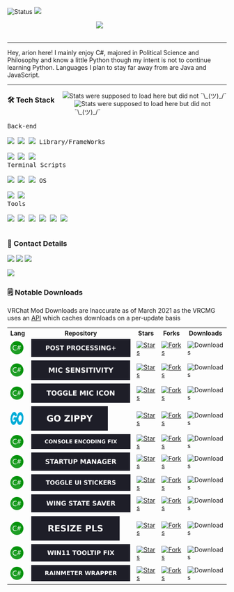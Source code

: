 ![Status](https://img.shields.io/badge/Status-Yes!-blue?style=for-the-badge)
<a href="https://github.com/JustArion/">
	<img src="https://komarev.com/ghpvc/?username=JustArion&style=for-the-badge">
</a>

<img align="right" width="300" src="https://cdn.discordapp.com/attachments/857319153031315456/945032662987472906/bg_2.png">
<br><br>

<hr>
Hey, arion here! I mainly enjoy C#, majored in Political Science and Philosophy and know a little Python though my intent is not to continue learning Python. Languages I plan to stay far away from are Java and JavaScript.
<hr>

<p>
	<a href="https://youtu.be/K7XHy8nppf4">
		<img align="right" src="https://github-readme-stats.vercel.app/api/top-langs?username=JustArion&show_icons=true&include_all_commits=true&show_icons=true&title_color=fff&icon_color=303030&text_color=fff&bg_color=303030&hide_border=false" alt="Stats were supposed to load here but did not ¯\_(ツ)_/¯" />
	  <img align="right" width="350" src="https://github-readme-stats.vercel.app/api?username=JustArion&show_icons=true&include_all_commits=true&show_icons=true&title_color=fff&icon_color=303030&text_color=fff&bg_color=303030&hide_border=false" alt="Stats were supposed to load here but did not ¯\_(ツ)_/¯" />
	</a>
</p>
	
<h3>🛠 Tech Stack</h3>
<p style="display: inline-block;" align="left">
  <kbd>
    <kbd>Back-end</kbd>
    <br>
    <br>
	<a href="https://en.wikipedia.org/wiki/C_Sharp_(programming_language)"><img height="30px" src="https://cdn.jsdelivr.net/gh/devicons/devicon/icons/csharp/csharp-plain.svg" /></a>
	<a href="https://en.wikipedia.org/wiki/Go_(programming_language)"><img height="30px" src="https://cdn.jsdelivr.net/gh/devicons/devicon/icons/go/go-original-wordmark.svg" /></a>
	<a href="https://en.wikipedia.org/wiki/Python_(programming_language)"><img height="30px" src="https://cdn.jsdelivr.net/gh/devicons/devicon/icons/python/python-original.svg" /></a>
  </kbd>
  <kbd>
    <kbd>Library/FrameWorks</kbd>
    <br>
    <br>
	<a href="https://www.nuget.org/"><img height="30px" src="https://upload.wikimedia.org/wikipedia/commons/thumb/2/25/NuGet_project_logo.svg/64px-NuGet_project_logo.svg.png" /></a>
	<a href="https://www.tutorialsteacher.com/core/dotnet-core"><img height="30px" src="https://cdn.discordapp.com/attachments/857319153031315456/945022087196725298/dotnet-logo.png" /></a>
	<a href="https://en.wikipedia.org/wiki/.NET_Framework"><img height="30px" src="https://logos-world.net/wp-content/uploads/2022/01/NET-Framework-Symbol.png" /></a>
  </kbd>
  <br>
  <kbd>
    <kbd>Terminal Scripts</kbd>
    <br>
    <br>
	<a href="https://en.wikipedia.org/wiki/Python_(programming_language)"><img height="30px" src="https://cdn.jsdelivr.net/gh/devicons/devicon/icons/python/python-original.svg" /></a>
	<a href="https://en.wikipedia.org/wiki/Bash_(Unix_shell)"><img height="30px" src="https://cdn.jsdelivr.net/gh/devicons/devicon/icons/bash/bash-original.svg" /></a>
	<a href="https://en.wikipedia.org/wiki/PowerShell"><img height="30px" src="https://upload.wikimedia.org/wikipedia/commons/thumb/a/af/PowerShell_Core_6.0_icon.png/121px-PowerShell_Core_6.0_icon.png" /></a>
  </kbd>
<kbd>
    <kbd>OS</kbd>
    <br>
    <br>
	<a href="http://en.wikipedia.org/wiki/Linux">
    <img width="30px" src="https://cdn.jsdelivr.net/gh/devicons/devicon/icons/linux/linux-original.svg" /></a>
	<a href="https://en.wikipedia.org/wiki/Microsoft_Windows">
    <img width="30px" src="https://cdn.jsdelivr.net/gh/devicons/devicon/icons/windows8/windows8-original.svg" /></a>
  </kbd>
<br>
  <kbd>
    <kbd>Tools</kbd>
    <br>
    <br>
	<a href="https://code.visualstudio.com/"><img width="30px" src="https://cdn.jsdelivr.net/gh/devicons/devicon/icons/vscode/vscode-original.svg" /></a>
	<a href="https://visualstudio.microsoft.com/"><img width="30px" src="https://cdn.jsdelivr.net/gh/devicons/devicon/icons/visualstudio/visualstudio-plain.svg"></a>
	<a href="https://www.jetbrains.com/rider/"><img width="30px" src="https://cdn.discordapp.com/attachments/857319153031315456/945027101000626236/svgexport-13.svg" /></a>
	<a href="https://www.jetbrains.com/go/"><img width="30px" src="https://cdn.discordapp.com/attachments/857319153031315456/945028868853596240/svgexport-9.svg"></a>
	<a href="https://www.jetbrains.com/pycharm/"><img width="30px" src="https://cdn.discordapp.com/attachments/857319153031315456/945029275269087342/svgexport-12.svg"></a>
	<a href="https://en.wikipedia.org/wiki/Git"><img width="30px" src="https://cdn.discordapp.com/attachments/857319153031315456/945031661744189440/git-icon-logo-png-transparent.png"></a>
  </kbd>
<br>
	
<h3>📲 Contact Details</h3>

<a href="https://discordapp.com/users/155396491853168640"><img src="https://img.shields.io/static/v1?label=arion&message=%231223&colorA=1e1e28&colorB=c9cbff&style=for-the-badge"></a>
<a href="https://youtu.be/K7XHy8nppf4?WhyWouldYouClickHere,YouAreAlreadyOnGithubBoomer!"><img src="https://img.shields.io/static/v1?label=Github&message=JustArion&colorA=1e1e28&colorB=C0E4EC&style=for-the-badge"></a>
<a href="https://steamcommunity.com/id/Arion_Kun/"><img src="https://img.shields.io/static/v1?label=Steam&message=Arion&colorA=1e1e28&colorB=C0E4EC&style=for-the-badge"></a>
<p align="left"><img src="https://raw.githubusercontent.com/catppuccin/catppuccin/main/assets/footers/gray0_ctp_on_line.png" /></p>

<h3>🗒️ Notable Downloads</h3>

<p>
    VRChat Mod Downloads are Inaccurate as of March 2021 as the VRCMG uses an <a href="https://api.vrcmg.com/v0/mods.json">API</a> which caches downloads on a per-update basis<br>

<!-- Table -->
<table>
	<tr>
		<th>Lang</th>
		<th>Repository</th>
		<th>Stars</th>
		<th>Forks</th>
		<th>Downloads</th>
	</tr>
	<!-- PostProcessing+ -->
	<tr>
	    <td>
	            <a href="https://en.wikipedia.org/wiki/C_Sharp_(programming_language)">
	                <img alt="C#" width="30" height="30" src="https://raw.githubusercontent.com/JustArion/JustArion/master/Assets/Languages/CSharp.png"/>
	            </a>
	        </td>
	        <td>
	            <a href="https://github.com/JustArion/PostProcessing">
	                <img alt="Post Processing+" src="https://raw.githubusercontent.com/JustArion/JustArion/master/Assets/RepoImages/Post_Processing.svg">
	            </a>
	        </td>
	        <td>
	            <a href="https://github.com/JustArion/PostProcessing/stargazers">
	                <img alt="Stars" src="https://img.shields.io/github/stars/JustArion/PostProcessing?label=&colorB=c9cbff&style=for-the-badge&cacheSeconds=3600">
	            </a>
	        </td>
	        <td>
	            <a href="https://github.com/JustArion/PostProcessing/network/members">
	                <img alt="Forks" src="https://img.shields.io/github/forks/JustArion/PostProcessing?label=&colorB=c9cbff&style=for-the-badge&cacheSeconds=3600">
	            </a>
	        </td>
	        <td>
	        <img alt="Downloads" src="https://img.shields.io/github/downloads/JustArion/PostProcessing/total?label=&colorB=c9cbff&style=for-the-badge&cacheSeconds=3600">
	    </td>
	</tr>
	<!-- MicSensitivity -->
	<tr>
	    <td>
	            <a href="https://en.wikipedia.org/wiki/C_Sharp_(programming_language)">
	                <img alt="C#" width="30" height="30" src="https://raw.githubusercontent.com/JustArion/JustArion/master/Assets/Languages/CSharp.png"/>
	            </a>
	        </td>
	        <td>
	            <a href="https://github.com/JustArion/PostProcessing">
	                <img alt="Mic Sensitivity" src="https://raw.githubusercontent.com/JustArion/JustArion/master/Assets/RepoImages/Mic_Sensitivity.svg">
	            </a>
	        </td>
	        <td>
	            <a href="https://github.com/JustArion/MicSensitivity/stargazers">
	                <img alt="Stars" src="https://img.shields.io/github/stars/JustArion/MicSensitivity?label=&colorB=c9cbff&style=for-the-badge&cacheSeconds=3600">
	            </a>
	        </td>
	        <td>
	            <a href="https://github.com/JustArion/MicSensitivity/network/members">
	                <img alt="Forks" src="https://img.shields.io/github/forks/JustArion/MicSensitivity?label=&colorB=c9cbff&style=for-the-badge&cacheSeconds=3600">
	            </a>
	        </td>
	        <td>
	        <img alt="Downloads" src="https://img.shields.io/github/downloads/JustArion/MicSensitivity/total?label=&colorB=c9cbff&style=for-the-badge&cacheSeconds=3600">
	    </td>
	</tr>
	<!-- ToggleMicIcon -->
	<tr>
	    <td>
	            <a href="https://en.wikipedia.org/wiki/C_Sharp_(programming_language)">
	                <img alt="C#" width="30" height="30" src="https://raw.githubusercontent.com/JustArion/JustArion/master/Assets/Languages/CSharp.png"/>
	            </a>
	        </td>
	        <td>
	            <a href="https://github.com/JustArion/PostProcessing">
	                <img alt="Toggle Mic Icon" src="https://raw.githubusercontent.com/JustArion/JustArion/master/Assets/RepoImages/Toggle_Mic_Icon.svg">
	            </a>
	        </td>
	        <td>
	            <a href="https://github.com/JustArion/ToggleMicIcon/stargazers">
	                <img alt="Stars" src="https://img.shields.io/github/stars/JustArion/ToggleMicIcon?label=&colorB=c9cbff&style=for-the-badge&cacheSeconds=3600">
	            </a>
	        </td>
	        <td>
	            <a href="https://github.com/JustArion/ToggleMicIcon/network/members">
	                <img alt="Forks" src="https://img.shields.io/github/forks/JustArion/ToggleMicIcon?label=&colorB=c9cbff&style=for-the-badge&cacheSeconds=3600">
	            </a>
	        </td>
	        <td>
	        <img alt="Downloads" src="https://img.shields.io/github/downloads/JustArion/ToggleMicIcon/total?label=&colorB=c9cbff&style=for-the-badge&cacheSeconds=3600">
	    </td>
	</tr>
	<!-- GoZippy -->
	<tr>
	    <td>
	            <a href="https://en.wikipedia.org/wiki/Go_(programming_language)">
	                <img alt="GO" width="30" height="30" src="https://raw.githubusercontent.com/JustArion/JustArion/master/Assets/Languages/Go.png"/>
	            </a>
	        </td>
	        <td>
	            <a href="https://github.com/JustArion/GoZippy">
	                <img alt="Go Zippy" src="https://raw.githubusercontent.com/JustArion/JustArion/master/Assets/RepoImages/Go_Zippy.svg">
	            </a>
	        </td>
	        <td>
	            <a href="https://github.com/JustArion/GoZippy/stargazers">
	                <img alt="Stars" src="https://img.shields.io/github/stars/JustArion/GoZippy?label=&colorB=c9cbff&style=for-the-badge&cacheSeconds=3600">
	            </a>
	        </td>
	        <td>
	            <a href="https://github.com/JustArion/GoZippy/network/members">
	                <img alt="Forks" src="https://img.shields.io/github/forks/JustArion/GoZippy?label=&colorB=c9cbff&style=for-the-badge&cacheSeconds=3600">
	            </a>
	        </td>
	        <td>
	        <img alt="Downloads" src="https://img.shields.io/github/downloads/JustArion/GoZippy/total?label=&colorB=c9cbff&style=for-the-badge&cacheSeconds=3600">
	    </td>
	</tr>
	<!-- ConsoleEncodingFix -->
	<tr>
	    <td>
	            <a href="https://en.wikipedia.org/wiki/C_Sharp_(programming_language)">
	                <img alt="C#" width="30" height="30" src="https://raw.githubusercontent.com/JustArion/JustArion/master/Assets/Languages/CSharp.png"/>
	            </a>
	        </td>
	        <td>
	            <a href="https://github.com/JustArion/ConsoleEncodingFix">
	                <img alt="Console Encoding Fix" src="https://raw.githubusercontent.com/JustArion/JustArion/master/Assets/RepoImages/Console_Encoding_Fix.svg">
	            </a>
	        </td>
	        <td>
	            <a href="https://github.com/JustArion/ConsoleEncodingFix/stargazers">
	                <img alt="Stars" src="https://img.shields.io/github/stars/JustArion/ConsoleEncodingFix?label=&colorB=c9cbff&style=for-the-badge&cacheSeconds=3600">
	            </a>
	        </td>
	        <td>
	            <a href="https://github.com/JustArion/ConsoleEncodingFix/network/members">
	                <img alt="Forks" src="https://img.shields.io/github/forks/JustArion/ConsoleEncodingFix?label=&colorB=c9cbff&style=for-the-badge&cacheSeconds=3600">
	            </a>
	        </td>
	        <td>
	        <img alt="Downloads" src="https://img.shields.io/github/downloads/JustArion/ConsoleEncodingFix/total?label=&colorB=c9cbff&style=for-the-badge&cacheSeconds=3600">
	    </td>
	</tr>
	<!-- StartupManager -->
	<tr>
	    <td>
	            <a href="https://en.wikipedia.org/wiki/C_Sharp_(programming_language)">
	                <img alt="C#" width="30" height="30" src="https://raw.githubusercontent.com/JustArion/JustArion/master/Assets/Languages/CSharp.png"/>
	            </a>
	        </td>
	        <td>
	            <a href="https://github.com/JustArion/StartupManager">
	                <img alt="Startup Manager" src="https://raw.githubusercontent.com/JustArion/JustArion/master/Assets/RepoImages/Startup_Manager.svg">
	            </a>
	        </td>
	        <td>
	            <a href="https://github.com/JustArion/StartupManager/stargazers">
	                <img alt="Stars" src="https://img.shields.io/github/stars/JustArion/StartupManager?label=&colorB=c9cbff&style=for-the-badge&cacheSeconds=3600">
	            </a>
	        </td>
	        <td>
	            <a href="https://github.com/JustArion/StartupManager/network/members">
	                <img alt="Forks" src="https://img.shields.io/github/forks/JustArion/StartupManager?label=&colorB=c9cbff&style=for-the-badge&cacheSeconds=3600">
	            </a>
	        </td>
	        <td>
	        <img alt="Downloads" src="https://img.shields.io/github/downloads/JustArion/StartupManager/total?label=&colorB=c9cbff&style=for-the-badge&cacheSeconds=3600">
	    </td>
	</tr>
	<!-- ToggleUIStickers -->
	<tr>
	    <td>
	            <a href="https://en.wikipedia.org/wiki/C_Sharp_(programming_language)">
	                <img alt="C#" width="30" height="30" src="https://raw.githubusercontent.com/JustArion/JustArion/master/Assets/Languages/CSharp.png"/>
	            </a>
	        </td>
	        <td>
	            <a href="https://github.com/JustArion/ToggleUIStickers">
	                <img alt="Toggle UIS tickers" src="https://raw.githubusercontent.com/JustArion/JustArion/master/Assets/RepoImages/Toggle_UI_Stickers.svg">
	            </a>
	        </td>
	        <td>
	            <a href="https://github.com/JustArion/ToggleUIStickers/stargazers">
	                <img alt="Stars" src="https://img.shields.io/github/stars/JustArion/ToggleUIStickers?label=&colorB=c9cbff&style=for-the-badge&cacheSeconds=3600">
	            </a>
	        </td>
	        <td>
	            <a href="https://github.com/JustArion/ToggleUIStickers/network/members">
	                <img alt="Forks" src="https://img.shields.io/github/forks/JustArion/ToggleUIStickers?label=&colorB=c9cbff&style=for-the-badge&cacheSeconds=3600">
	            </a>
	        </td>
	        <td>
	        <img alt="Downloads" src="https://img.shields.io/github/downloads/JustArion/ToggleUIStickers/total?label=&colorB=c9cbff&style=for-the-badge&cacheSeconds=3600">
	    </td>
	</tr>
	<!-- WingStateSaver -->
	<tr>
	    <td>
	            <a href="https://en.wikipedia.org/wiki/C_Sharp_(programming_language)">
	                <img alt="C#" width="30" height="30" src="https://raw.githubusercontent.com/JustArion/JustArion/master/Assets/Languages/CSharp.png"/>
	            </a>
	        </td>
	        <td>
	            <a href="https://github.com/JustArion/WingStateSaver">
	                <img alt="Wing State Saver" src="https://raw.githubusercontent.com/JustArion/JustArion/master/Assets/RepoImages/Wing_State_Saver.svg">
	            </a>
	        </td>
	        <td>
	            <a href="https://github.com/JustArion/WingStateSaver/stargazers">
	                <img alt="Stars" src="https://img.shields.io/github/stars/JustArion/WingStateSaver?label=&colorB=c9cbff&style=for-the-badge&cacheSeconds=3600">
	            </a>
	        </td>
	        <td>
	            <a href="https://github.com/JustArion/WingStateSaver/network/members">
	                <img alt="Forks" src="https://img.shields.io/github/forks/JustArion/WingStateSaver?label=&colorB=c9cbff&style=for-the-badge&cacheSeconds=3600">
	            </a>
	        </td>
	        <td>
	        <img alt="Downloads" src="https://img.shields.io/github/downloads/JustArion/WingStateSaver/total?label=&colorB=c9cbff&style=for-the-badge&cacheSeconds=3600">
	    </td>
	</tr>
	<!-- ResizePls -->
	<tr>
	    <td>
	            <a href="https://en.wikipedia.org/wiki/C_Sharp_(programming_language)">
	                <img alt="C#" width="30" height="30" src="https://raw.githubusercontent.com/JustArion/JustArion/master/Assets/Languages/CSharp.png"/>
	            </a>
	        </td>
	        <td>
	            <a href="https://github.com/JustArion/PostProcesResizePlssing">
	                <img alt="Resize Pls" src="https://raw.githubusercontent.com/JustArion/JustArion/master/Assets/RepoImages/Resize_Pls.svg">
	            </a>
	        </td>
	        <td>
	            <a href="https://github.com/JustArion/ResizePls/stargazers">
	                <img alt="Stars" src="https://img.shields.io/github/stars/JustArion/ResizePls?label=&colorB=c9cbff&style=for-the-badge&cacheSeconds=3600">
	            </a>
	        </td>
	        <td>
	            <a href="https://github.com/JustArion/ResizePls/network/members">
	                <img alt="Forks" src="https://img.shields.io/github/forks/JustArion/ResizePls?label=&colorB=c9cbff&style=for-the-badge&cacheSeconds=3600">
	            </a>
	        </td>
	        <td>
	        <img alt="Downloads" src="https://img.shields.io/github/downloads/JustArion/ResizePls/total?label=&colorB=c9cbff&style=for-the-badge&cacheSeconds=3600">
	    </td>
	</tr>
	<!-- Win11TooltipFix -->
	<tr>
	    <td>
	            <a href="https://en.wikipedia.org/wiki/C_Sharp_(programming_language)">
	                <img alt="C#" width="30" height="30" src="https://raw.githubusercontent.com/JustArion/JustArion/master/Assets/Languages/CSharp.png"/>
	            </a>
	        </td>
	        <td>
	            <a href="https://github.com/JustArion/Win11_PopupHost_Fix">
	                <img alt="Win11 Tooltip Fix" src="https://raw.githubusercontent.com/JustArion/JustArion/master/Assets/RepoImages/Win11_Tooltip_Fix.svg">
	            </a>
	        </td>
	        <td>
	            <a href="https://github.com/JustArion/Win11_PopupHost_Fix/stargazers">
	                <img alt="Stars" src="https://img.shields.io/github/stars/JustArion/Win11_PopupHost_Fix?label=&colorB=c9cbff&style=for-the-badge&cacheSeconds=3600">
	            </a>
	        </td>
	        <td>
	            <a href="https://github.com/JustArion/Win11_PopupHost_Fix/network/members">
	                <img alt="Forks" src="https://img.shields.io/github/forks/JustArion/Win11_PopupHost_Fix?label=&colorB=c9cbff&style=for-the-badge&cacheSeconds=3600">
	            </a>
	        </td>
	        <td>
	        <img alt="Downloads" src="https://img.shields.io/github/downloads/JustArion/Win11_PopupHost_Fix/total?label=&colorB=c9cbff&style=for-the-badge&cacheSeconds=3600">
	    </td>
	</tr>
	<!-- RainmeterWrapper -->
	<tr>
	    <td>
	            <a href="https://en.wikipedia.org/wiki/C_Sharp_(programming_language)">
	                <img alt="C#" width="30" height="30" src="https://raw.githubusercontent.com/JustArion/JustArion/master/Assets/Languages/CSharp.png"/>
	            </a>
	        </td>
	        <td>
	            <a href="https://github.com/JustArion/RainmeterWrapper">
	                <img alt="Rainmeter Wrapper" src="https://raw.githubusercontent.com/JustArion/JustArion/master/Assets/RepoImages/Rainmeter_Wrapper.svg">
	            </a>
	        </td>
	        <td>
	            <a href="https://github.com/JustArion/RainmeterWrapper/stargazers">
	                <img alt="Stars" src="https://img.shields.io/github/stars/JustArion/RainmeterWrapper?label=&colorB=c9cbff&style=for-the-badge&cacheSeconds=3600">
	            </a>
	        </td>
	        <td>
	            <a href="https://github.com/JustArion/RainmeterWrapper/network/members">
	                <img alt="Forks" src="https://img.shields.io/github/forks/JustArion/RainmeterWrapper?label=&colorB=c9cbff&style=for-the-badge&cacheSeconds=3600">
	            </a>
	        </td>
	        <td>
	        <img alt="Downloads" src="https://img.shields.io/github/downloads/JustArion/RainmeterWrapper/total?label=&colorB=c9cbff&style=for-the-badge&cacheSeconds=3600">
	    </td>
	</tr>
</table>
